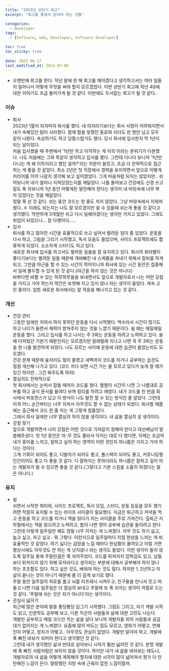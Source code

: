 ```yaml
---
title: "2023년 상반기 회고"
excerpt: "회고를 통해서 얻어야 하는 것들"

categories:
  - Developer
tags:
  - [Software, web, Developer, Software Developer]

toc: true
toc_sticky: true
 
date: 2023-06-27
last_modified_at: 2023-07-08
---
```


- 오랜만에 회고를 한다. 작년 말에 한 해 회고를 해야겠다고 생각하고서는 여러 일들이 일어나서 어떻게 무엇을 써야 할지 모르겠었다. 이번 상반기 회고에 작년 4Q에 대한 이야기도 조금 들어가게 될 것 같다. 이번에도 두서없는 회고가 될 것 같다..

### 이슈
  - 퇴사    
    2023년 1월이 되자마자 퇴사를 했다. 내 의지라기보다는 회사 사정이 어려워지면서 내가 속해있던 팀이 사라졌다. 함께 합을 맞췄던 동료와 리더도 한 명만 남고 모두 같이 나왔다. 속상하기도 하고 당황스럽기도 했다. 당시 회사에 입사한지 딱 1년이 되는 날이었다.    
    처음 입사했을 때 주변에서 '1년만 하고 이직하는 게 이득'이라는 분위기가 다분했다. 나도 처음에는 그와 똑같이 생각하고 입사를 했다. 그런데 다니다 보니까 '1년만 다니는 게 왜 이득이라고 했던 걸까?'라는 의문이 들었고, 조금 더 전략적으로 접근하는 게 좋을 것 같았다. 최소 2년은 첫 직장에서 경력을 유지하면서 앞으로 어떻게 커리어를 이어 나갈지 생각해 보고 싶어졌었다. 그게 마음처럼 되지는 않았지만..
    쉬어보니까 내가 얼마나 지쳐있었는지를 깨달았다. 나를 돌아보고 건강에도 신경 쓰고 잠도 푹 자보니까 1년 동안 어떻게든 발전해야 한다는 생각이 내 머릿속에 너무 꽉 차 있었다는 것을 깨달았다.     
    정말 푹 쉰 것 같다. 쉬는 동안 코드는 한 줄도 치지 않았다. 그냥 머릿속에서 지워버렸다..ㅎ 이래도 되는지는 나도 잘 모르겠지만 쉴 수 있을때 쉬는게 좋을 것 같다고 생각했다. 막연하게 3개월만 쉬고 다시 일해야겠다는 생각만 가지고 있었다. 그래도 취업이 되었으니... 참 다행이다.....
  - 입사    
    퇴사를 하고 많아진 시간을 효율적으로 쓰고 싶어서 벌려둔 일이 좀 있었다. 운동을 다시 하고, 그림을 그리기 시작했고, 독서 모음도 들었으며, 사이드 프로젝트에도 합류하게 되었다. 소소하게 스터디도 하고 있다.     
    새로운 회사에 입사를 하고서도 벌려둔 일들을 잘 유지하고 있다. 회사의 워라벨이 좋다기보다는 벌려둔 일들 때문에 개바빠진 내 스케줄을 쳐내기 위해서 칼퇴를 하게 되고, 그만큼 야근을 할 수 있는 시간이 적어지니까 회사에 있는 시간 동안은 집중해서 일에 몰두할 수 있게 된 것 같다.(야근을 하지 않는 것은 아니다)    
    바쁘다면 바쁠 수 있는 하루하루들을 보내면서도 앞으로 개발자로서 나는 어떤 강점을 가지고 가야 하는지 약간은 또렷해 지고 있지 않나 라는 생각이 들었다. 계속 고민 중이다.
    암튼 새로운 회사에서는 잘 적응을 해나가고 있는 것 같다.

### 개선
  - 건강 관리    
    그동안 일에만 치여서 하지 못하던 운동을 다시 시작했다. 백수라서 시간이 많기도 하고 나이가 들면서 체력이 받쳐주지 않는 것을 느꼈기 때문이다. 쉴 때는 매일매일 운동을 했다. 그리고 입사를 하고 나서는 주 3회는 운동을 하려고 노력하고 있다. 쉴 때 다져뒀던 기본기 때문인지는 모르겠지만 얼레벌레 지나고 나면 꼭 주 3회는 운동을 한 나를 발견하게 되었다. 나도 모르는 사이에 운동에 대한 습관이 들었는지도 모르겠다.    
    건강 문제 때문에 술자리도 많이 줄였고 새벽까지 코드를 치거나 공부하는 습관도 점점 개선해 나가고 있다. (코드 치다 보면 시간 가는 줄 모르고 있다가 늦게 잘 때가 있긴 하지만.. 그건 봐주도록 하자)    
  - 열심히도 전략적으로     
    첫 회사에서는 눈떠서 잠들 때까지 코드를 쳤다. 짬짬이 시간이 나면 그 나름대로 공부를 하고 공식 문서를 들여다 보며 정리를 하려고 애썼다. 내가 코드를 친 만큼 회사에서 퍼포먼스가 났고 이 방식이 나도 발전 할 수 있는 방식인 줄 알았다. 그런데 이게 어느 순간부터는 너무 지쳐서 아무것도 할 수 없는 상태가 되었다. 퇴사할 때쯤에는 출근해서 코드 한 줄 치는 게 그렇게 힘들었다.     
    그래서 회사 일에만 너무 열심히 하지 않을 생각이다. 내 삶을 열심히 살 생각이다.
  - 강점 찾기    
    앞으로 개발하면서 나의 강점은 어떤 것으로 가져갈지 정해야 한다고 대선배님이 말씀해주셨다. 첫 1년 동안은 아-무 것도 몰라서 닥치는 대로 다 했다면, 이제는 조금씩 내가 흥미를 느끼고, 잘하고 싶어 하는 영역이 어떤 것인지 하나쯤은 가지고 가야 하다는 것이다.    
    그게 기획이 되어도 좋고, 디발자가 되어도 좋고, 풀스택이 되어도 좋고, 커뮤니팅형 인간이어도 좋고 다 좋을 것 같다. 다 잘하지는 못하더라도 하나쯤은 잘하고 깊이 아는 개발자가 될 수 있으면 좋을 것 같다.(그렇다고 기본 스킬을 소홀히 하겠다는 말은 아니다.)

### 유지
  - 쉼     
    쉬면서 시작한 취미와, 사이드 프로젝트, 독서 모임, 스터디, 운동 등등을 모두 챙기려면 적절히 유지될 수 있는 라이프 사이클이 필요했다. 지금은 퇴근하고 저녁을 먹고 운동을 하고 코드를 치거나 책을 읽다가 자는 사이클을 주로 가져간다. 출퇴근 지하철에서는 책을 읽으려고 노력하고, 틈이 나면 영어 공부에 습관을 들이려고 한다.     
    그런데 이렇게 일주일만 해도 정말 너무 지치는 게 느껴졌다. 아무 것도 하기 싫고, 눕고 싶고, 자고 싶고.. 뭐 그렇다. 이런식으로 일주일마다 지침 현상을 느끼는 게 비효율적인 것 같았다. 하기 싫다는 감정을 느낄 때마다 한심함이 몰려오고 이럴 거면 평상시에도 아무것도 안 하는 게 낫지않나 라는 생각도 들었다. 이런 생각이 들지 않도록 일주일 중에 주말만큼은 푹 쉬어주었다. 코드를 뒤처지지 압박감도 있고, 남들보다 뒤쳐지지 않기 위해 모자라다고 생각되는 부분에 대해서 공부해야 하지 않나 하는 초조함도 있다. 하고 싶은 것도, 배워야 하는 것도 많다. 하지만 1, 2년하고 이 삶이 끝나는 것이 아니기 때문에 좀 더 길게 보기로 했다.     
    주말 동안 일주일의 피로를 풀고 뇌를 리프레시 시켜두고, 친구들을 만나서 웃고 떠들고 나면 다음 일주일은 더 열심히 보내고 주말에 또 푹 쉬자는 생각이 저절로 드는 것 같다. '주말에 쉬는 것은 죄가 아니다'라는 생각이다.
  - 관심사 넓히기     
    최근에 많은 분야에 발을 퐁당퐁당 담그기 시작했다. 그림도 그리고, 자기 계발 서적도 읽고, 인문학도 공부해 보고, 다른 직군의 사람들과 삶에 대한 고민도 나눈다.     
    개발만 공부하고 매일 코드만 치는 삶을 살다 보니까 개발자들 외의 사람들과 공감대가 없어지는 게 느껴졌다. 요즘에 많이 떠도는 밈도 모르고, 영화가 어떻고, 연예인이 어떻고, 정치가 어떻고.. 아무것도 관심이 없었다. 개발만 알아야 하고, 개발에 푹 빠진 바보가 되어야 한다고 생각했던 것 같다.    
    그런데 내가 생각했던 삶과 반대로 살아보니 시야가 훨씬 넓어진 것 같다. 분명 개발에 푹 빠진 사람처럼은 보이지 않을 것이다. 하지만 내가 내 삶을 바라보는 태도나, 개발자로의 내 삶을 어떻게 계획해야 할지에 대한 시각이 많이 넓어져서 뭔가 더 탄탄해진 느낌이 든다. 말랑했던 지방 속에 근육이 잡힌 느낌이랄까.
    
    

